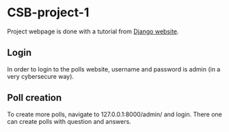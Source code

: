 # CSB-project-1

Project webpage is done with a tutorial from [Django website](https://docs.djangoproject.com/en/4.2/intro/tutorial01/).

## Login

In order to login to the polls website, username and password is admin (in a very cybersecure way).

## Poll creation

To create more polls, navigate to 127.0.0.1:8000/admin/ and login. There one can create polls with question and answers.

